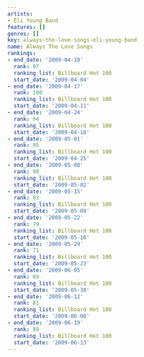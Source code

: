 ```yaml
---
artists:
- Eli Young Band
features: []
genres: []
key: always-the-love-songs-eli-young-band
name: Always The Love Songs
rankings:
- end_date: '2009-04-10'
  rank: 97
  ranking_list: Billboard Hot 100
  start_date: '2009-04-04'
- end_date: '2009-04-17'
  rank: 100
  ranking_list: Billboard Hot 100
  start_date: '2009-04-11'
- end_date: '2009-04-24'
  rank: 94
  ranking_list: Billboard Hot 100
  start_date: '2009-04-18'
- end_date: '2009-05-01'
  rank: 95
  ranking_list: Billboard Hot 100
  start_date: '2009-04-25'
- end_date: '2009-05-08'
  rank: 90
  ranking_list: Billboard Hot 100
  start_date: '2009-05-02'
- end_date: '2009-05-15'
  rank: 83
  ranking_list: Billboard Hot 100
  start_date: '2009-05-09'
- end_date: '2009-05-22'
  rank: 79
  ranking_list: Billboard Hot 100
  start_date: '2009-05-16'
- end_date: '2009-05-29'
  rank: 71
  ranking_list: Billboard Hot 100
  start_date: '2009-05-23'
- end_date: '2009-06-05'
  rank: 69
  ranking_list: Billboard Hot 100
  start_date: '2009-05-30'
- end_date: '2009-06-12'
  rank: 81
  ranking_list: Billboard Hot 100
  start_date: '2009-06-06'
- end_date: '2009-06-19'
  rank: 89
  ranking_list: Billboard Hot 100
  start_date: '2009-06-13'
---
```


